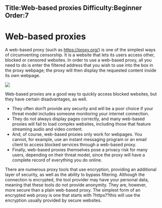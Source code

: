 Title:Web-based proxies
Difficulty:Beginner
Order:7
---
<h1>Web-based proxies</h1><p>A web-based proxy (such as <a href="https://proxy.org/">https://proxy.org/</a>) is one of the simplest ways of circumventing censorship. It is a website that lets its users access other, blocked or censored websites. In order to use a web-based proxy, all you need to do is enter the filtered address that you wish to use into the box in the proxy webpage; the proxy will then display the requested content inside its own webpage.</p><img src="internetb3.png"><p>Web-based proxies are a good way to quickly access blocked websites, but they have certain disadvantages, as well.<ul><li>They often don?t provide any security and will be a poor choice if your threat model includes someone monitoring your internet connection.</li><li>They do not always display pages correctly, and many web-based proxies will fail to load complex websites, including those that feature streaming audio and video content.</li><li>And, of course, web-based proxies only work for webpages. You cannot, for example, use an instant messaging program or an email client to access blocked services through a web-based proxy.</li><li>Finally, web-based proxies themselves pose a privacy risk for many users, depending on their threat model, since the proxy will have a complete record of everything you do online.</li></ul></p><p>There are numerous proxy tools that use encryption, providing an additional layer of security, as well as the ability to bypass filtering. Although the connection is encrypted, the tool provider may have your personal data, meaning that these tools do not provide anonymity. They are, however, more secure than a plain web-based proxy. The simplest form of an encrypted web proxy is one that starts with ?https??this will use the encryption usually provided by secure websites. </p>